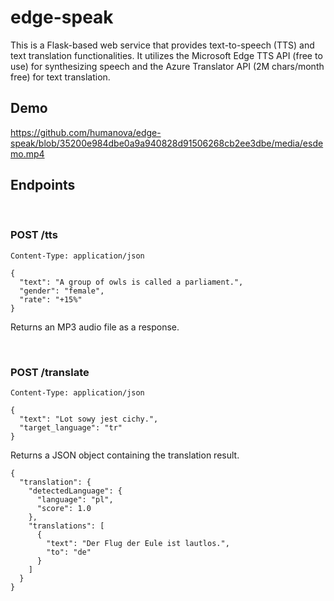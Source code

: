 # edge-speak

This is a Flask-based web service that provides text-to-speech (TTS) and text translation functionalities. It utilizes the Microsoft Edge TTS API (free to use) for synthesizing speech and the Azure Translator API (2M chars/month free) for text translation.

## Demo

https://github.com/humanova/edge-speak/blob/35200e984dbe0a9a940828d91506268cb2ee3dbe/media/esdemo.mp4
## Endpoints
<br>

### POST /tts
```
Content-Type: application/json

{
  "text": "A group of owls is called a parliament.",
  "gender": "female",
  "rate": "+15%"
}
```

Returns an MP3 audio file as a response.

<br>

### POST /translate
```
Content-Type: application/json

{
  "text": "Lot sowy jest cichy.",
  "target_language": "tr"
}
```
Returns a JSON object containing the translation result.
```
{
  "translation": {
    "detectedLanguage": {
      "language": "pl",
      "score": 1.0
    },
    "translations": [
      {
        "text": "Der Flug der Eule ist lautlos.",
        "to": "de"
      }
    ]
  }
}
```